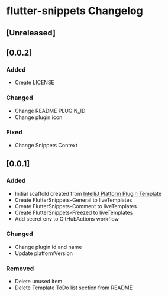 <!-- Keep a Changelog guide -> https://keepachangelog.com -->

# flutter-snippets Changelog

## [Unreleased]

## [0.0.2]
### Added
- Create LICENSE

### Changed
- Change README PLUGIN_ID
- Change plugin icon

### Fixed
- Change Snippets Context

## [0.0.1]
### Added
- Initial scaffold created from [IntelliJ Platform Plugin Template](https://github.com/JetBrains/intellij-platform-plugin-template)
- Create FlutterSnippets-General to liveTemplates
- Create FlutterSnippets-Comment to liveTemplates
- Create FlutterSnippets-Freezed to liveTemplates
- Add secret env to GitHubActions workflow

### Changed
- Change plugin id and name
- Update platformVersion

### Removed
- Delete unused item
- Delete Template ToDo list section from README
